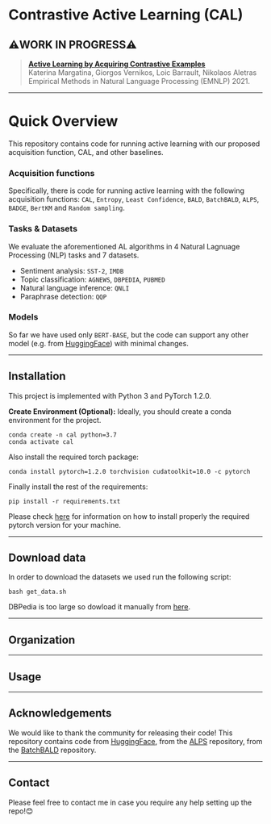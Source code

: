 # Contrastive Active Learning (CAL) 

## ⚠️WORK IN PROGRESS⚠️

> [**Active Learning by Acquiring Contrastive Examples**](TBA)  
> Katerina Margatina, Giorgos Vernikos, Loic Barrault, Nikolaos Aletras  
> Empirical Methods in Natural Language Processing (EMNLP) 2021.


---
# Quick Overview

This repository contains code for running active learning with our proposed acquisition function, CAL, and other baselines. 

### Acquisition functions 
Specifically, there is code for running active learning with the following acquisition functions: `CAL`, `Entropy`, `Least Confidence`, `BALD`, `BatchBALD`, `ALPS`, `BADGE`, `BertKM` and `Random sampling`.
### Tasks & Datasets 
We evaluate the aforementioned AL algorithms in 4 Natural Lagnuage Processing (NLP) tasks and 7 datasets.
- Sentiment analysis: `SST-2`, `IMDB`
- Topic classification: `AGNEWS`, `DBPEDIA`, `PUBMED`
- Natural language inference: `QNLI`
- Paraphrase detection: `QQP`
### Models
So far we have used only `BERT-BASE`, but the code can support any other model (e.g. from [HuggingFace](https://github.com/huggingface/transformers)) with minimal changes.

---
## Installation
This project is implemented with Python 3 and PyTorch 1.2.0.

**Create Environment (Optional):**  Ideally, you should create a conda environment for the project.

```
conda create -n cal python=3.7
conda activate cal
```

Also install the required torch package:

```
conda install pytorch=1.2.0 torchvision cudatoolkit=10.0 -c pytorch
```
Finally install the rest of the requirements:

```
pip install -r requirements.txt
```
Please check [here](https://pytorch.org/get-started/previous-versions/) for information on how to install properly the required pytorch version for your machine.

---
## Download data
In order to download the datasets we used run the following script:
```
bash get_data.sh
```
DBPedia is too large so dowload it manually from [here](https://drive.google.com/uc?id=0Bz8a_Dbh9QhbQ2Vic1kxMmZZQ1k&export=download).

---
## Organization

---
## Usage

---

## Acknowledgements

We would like to thank the community for releasing their code! This repository contains code from [HuggingFace](https://github.com/huggingface/transformers), from the [ALPS](https://github.com/forest-snow/alps) repository, from the [BatchBALD](https://github.com/BlackHC/BatchBALD) repository.

---
## Contact
Please feel free to contact me in case you require any help setting up the repo!:blush:

